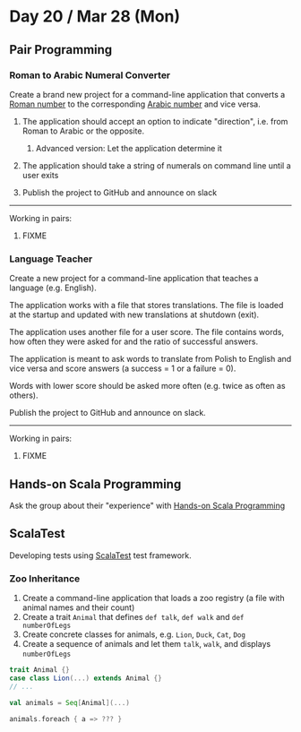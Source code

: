 # Day 20 / Mar 28 (Mon)

## Pair Programming

### Roman to Arabic Numeral Converter

Create a brand new project for a command-line application that converts a [Roman number](https://en.wikipedia.org/wiki/Roman_numerals) to the corresponding [Arabic number](https://en.wikipedia.org/wiki/Arabic_numerals) and vice versa.

1. The application should accept an option to indicate "direction", i.e. from Roman to Arabic or the opposite. 
    1. Advanced version: Let the application determine it

1. The application should take a string of numerals on command line until a user exits

1. Publish the project to GitHub and announce on slack

---

Working in pairs:

1. FIXME

### Language Teacher

Create a new project for a command-line application that teaches a language (e.g. English).

The application works with a file that stores translations. The file is loaded at the startup and updated with new translations at shutdown (exit).

The application uses another file for a user score. The file contains words, how often they were asked for and the ratio of successful answers.

The application is meant to ask words to translate from Polish to English and vice versa and score answers (a success = 1 or a failure = 0).

Words with lower score should be asked more often (e.g. twice as often as others).

Publish the project to GitHub and announce on slack.

---

Working in pairs:

1. FIXME

## Hands-on Scala Programming

Ask the group about their "experience" with [Hands-on Scala Programming](https://www.handsonscala.com/table-of-contents.html)

## ScalaTest

Developing tests using [ScalaTest](https://www.scalatest.org/) test framework.

### Zoo Inheritance

1. Create a command-line application that loads a zoo registry (a file with animal names and their count)
1. Create a trait `Animal` that defines `def talk`, `def walk` and `def numberOfLegs`
1. Create concrete classes for animals, e.g. `Lion`, `Duck`, `Cat`, `Dog`
1. Create a sequence of animals and let them `talk`, `walk`, and displays `numberOfLegs`

```scala
trait Animal {}
case class Lion(...) extends Animal {}
// ...
```

```scala
val animals = Seq[Animal](...)
```

```scala
animals.foreach { a => ??? }
```
